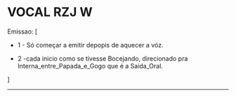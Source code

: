 # VOCAL RZJ W


Emissao: [
  
  - 1 - Só começar a emitir depopis de aquecer a vóz.

  - 2 -cada inicio como se tivesse Bocejando, direcionado pra Interna_entre_Papada_e_Gogo que é a Saida_Oral.

]


---
